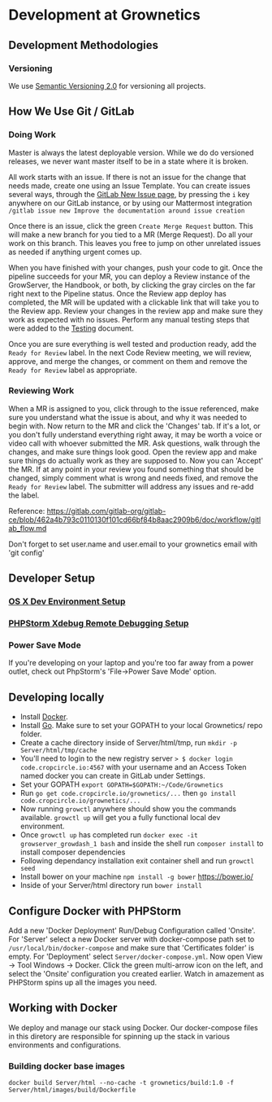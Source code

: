 # Development at Grownetics

## Development Methodologies

### Versioning

We use [Semantic Versioning 2.0](http://semver.org/) for versioning all projects.

## How We Use Git / GitLab

### Doing Work

Master is always the latest deployable version. While we do do versioned releases, we never want master itself to be in a state where it is broken.

All work starts with an issue. If there is not an issue for the change that needs made, create one using an Issue Template. You can create issues several ways, through the [GitLab New Issue page](https://code.cropcircle.io/Grownetics/Grownetics/issues/new), by pressing the `i` key anywhere on our GitLab instance, or by using our Mattermost integration `/gitlab issue new Improve the documentation around issue creation`

Once there is an issue, click the green `Create Merge Request` button. This will make a new branch for you tied to a MR (Merge Request). Do all your work on this branch. This leaves you free to jump on other unrelated issues as needed if anything urgent comes up.

When you have finished with your changes, push your code to git. Once the pipeline succeeds for your MR, you can deploy a Review instance of the GrowServer, the Handbook, or both, by clicking the gray circles on the far right next to the Pipeline status. Once the Review app deploy has completed, the MR will be updated with a clickable link that will take you to the Review app. Review your changes in the review app and make sure they work as expected with no issues. Perform any manual testing steps that were added to the [Testing](testing.md) document.

Once you are sure everything is well tested and production ready, add the `Ready for Review` label. In the next Code Review meeting, we will review, approve, and merge the changes, or comment on them and remove the `Ready for Review` label as appropriate.

### Reviewing Work

When a MR is assigned to you, click through to the issue referenced, make sure you understand what the issue is about, and why it was needed to begin with. Now return to the MR and click the 'Changes' tab. If it's a lot, or you don't fully understand everything right away, it may be worth a voice or video call with whoever submitted the MR. Ask questions, walk through the changes, and make sure things look good. Open the review app and make sure things do actually work as they are supposed to. Now you can 'Accept' the MR. If at any point in your review you found something that should be changed, simply comment what is wrong and needs fixed, and remove the `Ready for Review` label. The submitter will address any issues and re-add the label.

Reference: https://gitlab.com/gitlab-org/gitlab-ce/blob/462a4b793c0110130f101cd66bf84b8aac2909b6/doc/workflow/gitlab_flow.md

Don't forget to set user.name and user.email to your grownetics email with 'git config'

## Developer Setup

### [OS X Dev Environment Setup](dev-osx.md)

### [PHPStorm Xdebug Remote Debugging Setup](dev-xdebug.md)

### Power Save Mode
If you're developing on your laptop and you're too far away from a power outlet, check out PhpStorm's 'File->Power Save Mode' option.

## Developing locally

*  Install [Docker](http://docker.com).
*  Install [Go](https://golang.org/dl/). Make sure to set your GOPATH to your local Grownetics/ repo folder.
*  Create a cache directory inside of Server/html/tmp, run `mkdir -p Server/html/tmp/cache`
*  You'll need to login to the new registry server `> $ docker login code.cropcircle.io:4567` with your username and an Access Token named docker you can create in GitLab under Settings.
*  Set your GOPATH `export GOPATH=$GOPATH:~/Code/Grownetics`
*  Run `go get code.cropcircle.io/grownetics/...` then `go install code.cropcircle.io/grownetics/...`
*  Now running `growctl` anywhere should show you the commands available. `growctl up` will get you a fully functional local dev environment.
*  Once `growctl up` has completed run `docker exec -it growserver_growdash_1 bash` and inside the shell run `composer install` to install composer dependencies
*  Following dependancy installation exit container shell and run `growctl seed`
*  Install bower on your machine `npm install -g bower` https://bower.io/
*  Inside of your Server/html directory run `bower install`

## Configure Docker with PHPStorm

Add a new 'Docker Deployment' Run/Debug Configuration called 'Onsite'. For 'Server' select a new Docker server with docker-compose path set to `/usr/local/bin/docker-compose` and make sure that 'Certificates folder' is empty. For 'Deployment' select `Server/docker-compose.yml`. Now open View -> Tool Windows -> Docker. Click the green multi-arrow icon on the left, and select the 'Onsite' configuration you created earlier. Watch in amazement as PHPStorm spins up all the images you need.

## Working with Docker

We deploy and manage our stack using Docker. Our docker-compose files in this diretory are responsible for spinning up the stack in various environments and configurations.

### Building docker base images

```
docker build Server/html --no-cache -t grownetics/build:1.0 -f Server/html/images/build/Dockerfile
```
